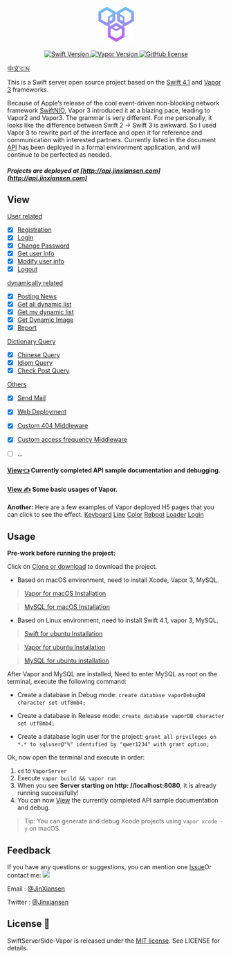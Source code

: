 
<p align="center">
    <img height="80" src="Source/icon.png"/>
    <br>
    <br>
    <a href="http://swift.org">
        <img src="https://img.shields.io/badge/Swift-4.1-brightgreen.svg" alt="Swift Version">
    </a>
    <a href="http://vapor.codes">
        <img src="https://img.shields.io/badge/Vapor-3-F6CBCA.svg" alt="Vapor Version">
    </a>
    <a href="LICENSE">
        <img src="https://img.shields.io/badge/license-MIT-blue.svg" alt="GitHub license">
    </a>
</p>

[中文🇨🇳](README.md)

This is a Swift server open source project based on the [Swift 4.1](https://swift.org) and [Vapor 3](http://vapor.codes) frameworks.

Because of Apple’s release of the cool event-driven non-blocking network framework [SwiftNIO](https://github.com/apple/swift-nio), Vapor 3 introduced it at a blazing pace, leading to Vapor2 and Vapor3. The grammar is very different. For me personally, it looks like the difference between Swift 2 -> Swift 3 is awkward. So I used Vapor 3 to rewrite part of the interface and open it for reference and communication with interested partners.
Currently listed in the document [API](Source/API.md) has been deployed in a formal environment application, and will continue to be perfected as needed.

##### Projects are deployed at [http://api.jinxiansen.com](http://api.jinxiansen.com)

## View
[User related](Source/API.md/#user)

- [x] [Registration](Source/API.md/#注册)
- [x] [Login](Source/API.md/#登录)
- [x] [Change Password](Source/API.md/#修改密码)
- [x] [Get user info](Source/API.md/#获取用户信息)
- [x] [Modify user info](Source/API.md/#修改用户信息)
- [x] [Logout](Source/API.md/#退出登录)

[dynamically related](Source/API.md/#动态)

- [x] [Posting News](Source/API.md/#发布动态)
- [x] [Get all dynamic list](Source/API.md/#获取全部动态列表)
- [x] [Get my dynamic list](Source/API.md/#获取我的动态列表)
- [x] [Get Dynamic Image](Source/API.md/#获取动态图片)
- [x] [Report](Source/API.md/#举报)

[Dictionary Query](Source/API.md/字典)

- [x] [Chinese Query](Source/API.md/#汉字查询)
- [x] [Idiom Query](Source/API.md/#成语查询)
- [x] [Check Post Query](Source/API.md/#歇后语查询)

[Others](Source/API.md/#发送邮件)

- [x] [Send Mail](Source/API.md/#发送邮件)
- [x] [Web Deployment](Source/API.md/#网页)
- [x] [Custom 404 Middleware](Source/VaporUsage.md/#自定义404)
- [x] [Custom access frequency Middleware](Source/VaporUsage.md/#自定义访问频率)
- [ ] ...


#### [View👈](Source/API.md) Currently completed API sample documentation and debugging.

#### [View ✍️](Source/VaporUsage.md) Some basic usages of Vapor.


**Another:** Here are a few examples of Vapor deployed H5 pages that you can click to see the effect.
[Keyboard](http://api.jinxiansen.com/h5/keyboard)
[Line](http://api.jinxiansen.com/h5/line)
[Color](http://api.jinxiansen.com/h5/color)
[Reboot](http://api.jinxiansen.com/h5/reboot)
[Loader](http://api.jinxiansen.com/h5/loader)
[Login](http://api.jinxiansen.com/h5/login)


## Usage

**Pre-work before running the project:**

Click on [Clone or download](https://github.com/Jinxiansen/SwiftServerSide-Vapor/archive/master.zip) to download the project.

* Based on macOS environment, need to install Xcode, Vapor 3, MySQL.

> [Vapor for macOS Installation](https://docs.vapor.codes/3.0/install/macos/)

> [MySQL for macOS Installation](https://segmentfault.com/a/1190000007838188)

* Based on Linux environment, need to install Swift 4.1, vapor 3, MySQL.

> [Swift for ubuntu Installation](https://swift.org/download/#releases)

> [Vapor for ubuntu Installation](https://docs.vapor.codes/3.0/install/ubuntu/)

> [MySQL for ubuntu installation](http://prog3.com/sbdm/blog/vXueYing/article/details/52330180)

After Vapor and MySQL are installed,
Need to enter MySQL as root on the terminal, execute the following command:

* Create a database in Debug mode:
`create database vaporDebugDB character set utf8mb4;`

* Create a database in Release mode:
`create database vaporDB character set utf8mb4;`

* Create a database login user for the project:
`grant all privileges on *.* to sqluser@"%" identified by "qwer1234" with grant option;`

Ok, now open the terminal and execute in order:

1. `cd` to `VaporServer`
2. Execute `vapor build && vapor run`
3. When you see **Server starting on http: //localhost:8080**, it is already running successfully!
4. You can now [View](Source/API.md) the currently completed API sample documentation and debug.

> Tip: You can generate and debug Xcode projects using `vapor xcode -y` on macOS.


## Feedback

If you have any questions or suggestions, you can mention one [Issue](https://github.com/Jinxiansen/SwiftServerSide-Vapor/issues)Or contact me: ![](Source/zz.jpg)

Email : [@JinXiansen](hi@jinxiansen.com)

Twitter : [@Jinxiansen](https://twitter.com/jinxiansen)

## License 📄


SwiftServerSide-Vapor is released under the [MIT license](LICENSE). See LICENSE for details.

